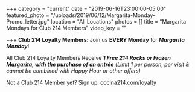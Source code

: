 +++
category = "current"
date = "2019-06-16T23:00:00-05:00"
featured_photo = "/uploads/2019/06/12/Margarita-Monday-Promo_letter.jpg"
location = "All Locations"
photos = []
title = "Margarita Mondays for Club 214 Members"
video_key = ""

+++
**Club 214 Loyalty Members**: Join us **EVERY Monday** for **_Margarita Monday_**!

All Club 214 Loyalty Members Receive **_1 Free 214 Rocks or Frozen Margarita, with the purchase of an entrée_** _(Limit 1 per person, per visit & cannot be combined with Happy Hour or other offers)_

Not a Club 214 Member yet? Sign up: cocina214.com/loyalty